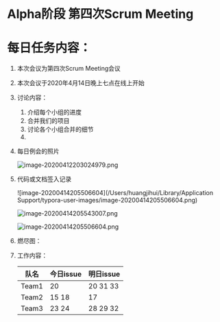 # Alpha阶段 第四次Scrum Meeting

# 每日任务内容：

1. 本次会议为第四次Scrum Meeting会议

2. 本次会议于2020年4月14日晚上七点在线上开始

3. 讨论内容：

   1. 介绍每个小组的进度
   2. 合并我们的项目
   3. 讨论各个小组合并的细节
   4. 

4. 每日例会的照片

   ![image-20200412203024979.png](https://i.loli.net/2020/04/15/Vxz7dc6STZy8AUk.png)

5. 代码或文档签入记录

   ![image-20200414205506604](/Users/huangjihui/Library/Application Support/typora-user-images/image-20200414205506604.png)

   ![image-20200414205543007.png](https://i.loli.net/2020/04/15/OTBUVrgEAFGRjJp.png)

   ![image-20200414205506604.png](https://i.loli.net/2020/04/15/31ojJhSl4pGYECI.png)

6. 燃尽图：

7. 工作内容：

   | 队名  | 今日issue | 明日issue |
   | ----- | --------- | --------- |
   | Team1 | 20        | 20 31 33  |
   | Team2 | 15 18     | 17        |
   | Team3 | 23 24     | 28 29 32  |

   